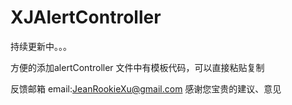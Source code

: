 # XJAlertController

持续更新中。。。

方便的添加alertController
文件中有模板代码，可以直接粘贴复制

反馈邮箱 email:JeanRookieXu@gmail.com
感谢您宝贵的建议、意见
